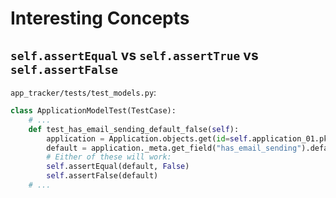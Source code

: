 # Interesting Concepts

## `self.assertEqual` vs `self.assertTrue` vs `self.assertFalse`

`app_tracker/tests/test_models.py`:
```python
class ApplicationModelTest(TestCase):
    # ...
    def test_has_email_sending_default_false(self):
        application = Application.objects.get(id=self.application_01.pk)
        default = application._meta.get_field("has_email_sending").default
        # Either of these will work:
        self.assertEqual(default, False)
        self.assertFalse(default)
    # ...
```

